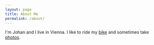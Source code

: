 ```yaml
---
layout: page
title: About Me
permalink: /about/
---
```


I'm Johan and I live in Vienna. I like to ride my [bike](http://app.strava.com/athletes/37399) and sometimes take [photos](https://www.instagram.com/suraken/).
